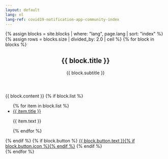 ```yaml
---
layout: default
lang: nl
lang-ref: covid19-notification-app-community-index
---
```


{% assign blocks = site.blocks | where: "lang", page.lang | sort: "index" %}
{% assign rows = blocks.size | divided_by: 2.0 | ceil %}
{% for block in blocks %}
<div class="row">
    <div class="col-md-offset-1 col-md-10">
        <div class="content-background">
            <div class="content">
                <header class="content__header">
                    <h2 class="content__header-title">{{ block.title }}</h2>
                    <p class="content__header-paragraph">{{ block.subtitle }}</p>
                </header>
                {{ block.content }}
                {% if block.list %}
                <ul class="list list--subjects columns">
                    {% for item in block.list %}
                    <li class="list__item">
                        <a href="{{ item.href }}" class="list__link">{{ item.title }}</a><br>
                        <p>{{ item.text }}</p>
                    </li>
                    {% endfor %}
                </ul>
                {% endif %}
                {% if block.button %}
                <a class="btn" href="{{ block.button.href }}"
                    rel="external">{{ block.button.text }}{% if block.button.icon %}<span
                        class="icon icon-{{ block.button.icon }}"></span>{% endif %}</a>
                {% endif %}
            </div>
        </div>
    </div>
</div>
{% endfor %}
